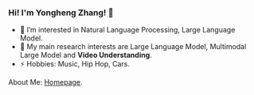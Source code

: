 ### Hi! I'm Yongheng Zhang! 👋


- 🔭 I’m interested in Natural Language Processing, Large Language Model.
- 🌱 My main research interests are Large Language Model, Multimodal Large Model and **Video Understanding**.
- ⚡ Hobbies: Music, Hip Hop, Cars.

About Me: [Homepage](https://brz911.github.io).
